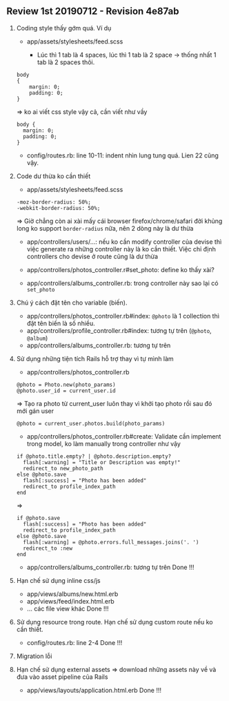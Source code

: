 ## Review 1st 20190712 - Revision 4e87ab

1. Coding style thấy gớm quá. Ví dụ

    - app/assets/stylesheets/feed.scss

        * Lúc thì 1 tab là 4 spaces, lúc thì 1 tab là 2 space -> thống nhất 1 tab là 2 spaces thôi.

    ```
    body
    {
        margin: 0;
        padding: 0;
    }
    ```

    => ko ai viết css style vậy cả, cần viết như vầy

    ```
    body {
      margin: 0;
      padding: 0;
    }
    ```

    - config/routes.rb: line 10-11: indent nhìn lung tung quá. Lien 22 cũng vậy.

2. Code dư thừa ko cần thiết

    - app/assets/stylesheets/feed.scss

    ```
    -moz-border-radius: 50%;
    -webkit-border-radius: 50%;
    ```

    => Giờ chẳng còn ai xài mấy cái browser firefox/chrome/safari đời khủng long ko support `border-radius` nữa, nên 2 dòng này là dư thừa

    - app/controllers/users/...: nếu ko cần modify controller của devise thì việc generate ra những controller này là ko cần thiết. Việc chỉ định controllers cho devise ở route cũng là dư thừa

    - app/controllers/photos_controller.r#set_photo: define ko thấy xài?
    - app/controllers/albums_controller.rb: trong controller này sao lại có `set_photo`

3. Chú ý cách đặt tên cho variable (biến).

    - app/controllers/photos_controller.rb#index: `@photo` là 1 collection thì đặt tên biến là số nhiều.
    - app/controllers/profile_controller.rb#index: tương tự trên (`@photo`, `@album`)
    - app/controllers/albums_controller.rb: tương tự trên

4. Sử dụng những tiện tích Rails hỗ trợ thay vì tự mình làm

    - app/controllers/photos_controller.rb

    ```
    @photo = Photo.new(photo_params)
    @photo.user_id = current_user.id
    ```

    => Tạo ra photo từ current_user luôn thay vì khởi tạo photo rồi sau đó mới gán user

    `@photo = current_user.photos.build(photo_params)`

    - app/controllers/photos_controller.rb#create: Validate cần implement trong model, ko làm manually trong controller như vậy

    ```
    if @photo.title.empty? | @photo.description.empty?
      flash[:warning] = "Title or Description was empty!"
      redirect_to new_photo_path
    else @photo.save
      flash[:success] = "Photo has been added"
      redirect_to profile_index_path
    end
    ```

    =>

    ```
    if @photo.save
      flash[:success] = "Photo has been added"
      redirect_to profile_index_path
    else @photo.save
      flash[:warning] = @photo.errors.full_messages.joins('. ')
      redirect_to :new
    end
    ```

    - app/controllers/albums_controller.rb: tương tự trên
    Done !!!
5. Hạn chế sử dụng inline css/js

    - app/views/albums/new.html.erb
    - app/views/feed/index.html.erb
    - ... các file view khác
    Done !!!

6. Sử dụng resource trong route. Hạn chế sử dụng custom route nếu ko cần thiết.

    - config/routes.rb: line 2-4
    Done !!!

7. Migration lỗi

8. Hạn chế sử dụng external assets => download những assets này về và đưa vào asset pipeline của Rails

    - app/views/layouts/application.html.erb
    Done !!!
